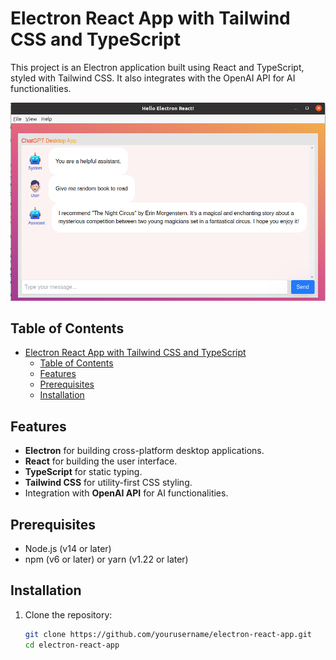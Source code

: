 # Electron React App with Tailwind CSS and TypeScript

This project is an Electron application built using React and TypeScript, styled with Tailwind CSS. It also integrates with the OpenAI API for AI functionalities.

![Application UI](./assets/app_ui.png)

## Table of Contents

- [Electron React App with Tailwind CSS and TypeScript](#electron-react-app-with-tailwind-css-and-typescript)
  - [Table of Contents](#table-of-contents)
  - [Features](#features)
  - [Prerequisites](#prerequisites)
  - [Installation](#installation)

## Features

- **Electron** for building cross-platform desktop applications.
- **React** for building the user interface.
- **TypeScript** for static typing.
- **Tailwind CSS** for utility-first CSS styling.
- Integration with **OpenAI API** for AI functionalities.

## Prerequisites

- Node.js (v14 or later)
- npm (v6 or later) or yarn (v1.22 or later)

## Installation

1. Clone the repository:

   ```sh
   git clone https://github.com/yourusername/electron-react-app.git
   cd electron-react-app

